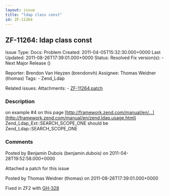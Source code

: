 ```yaml
---
layout: issue
title: "ldap class const"
id: ZF-11264
---
```


ZF-11264: ldap class const
--------------------------

 Issue Type: Docs: Problem Created: 2011-04-05T15:32:30.000+0000 Last Updated: 2011-08-26T17:39:01.000+0000 Status: Resolved Fix version(s): - Next Major Release ()
 
 Reporter:  Brendon Van Heyzen (brendonvh)  Assignee:  Thomas Weidner (thomas)  Tags: - Zend\_Ldap
 
 Related issues: 
 Attachments: - [ZF-11264.patch](/issues/secure/attachment/13893/ZF-11264.patch)
 
### Description

on example #4 on this page [http://framework.zend.com/manual/en/…](http://framework.zend.com/manual/en/zend.ldap.usage.html) Zend\_Ldap\_Ext::SEARCH\_SCOPE\_ONE should be Zend\_Ldap::SEARCH\_SCOPE\_ONE

 

 

### Comments

Posted by Benjamin Dubois (benjamin.dubois) on 2011-04-28T19:52:58.000+0000

Attached a patch for this issue

 

 

Posted by Thomas Weidner (thomas) on 2011-08-26T17:39:01.000+0000

Fixed in ZF2 with [GH-328](https://github.com/zendframework/zf2/pull/328)

 

 
